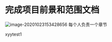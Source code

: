 # 完成项目前景和范围文档
![image-20201023153428656](https://gitee.com/yunruowu/PictureForBolg/raw/master/img/image-20201023153428656.png)
每个人负责一个章节  

xyytest1
